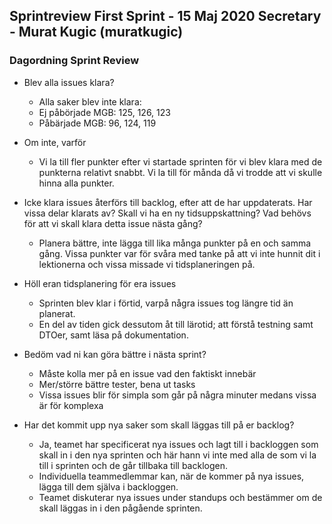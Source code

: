 ##  Sprintreview First Sprint - 15 Maj 2020          Secretary - Murat Kugic (muratkugic)

### Dagordning Sprint Review

- Blev alla issues klara?
  - Alla saker blev inte klara:
  - Ej påbörjade MGB: 125, 126, 123
  - Påbärjade MGB: 96, 124, 119
  
- Om inte, varför
  - Vi la till fler punkter efter vi startade sprinten för vi blev klara med de punkterna relativt snabbt. Vi la till för månda då vi trodde att vi skulle hinna alla punkter.

- Icke klara issues återförs till backlog, efter att de har uppdaterats. Har vissa
  delar klarats av? Skall vi ha en ny tidsuppskattning? Vad behövs för att vi
  skall klara detta issue nästa gång?
  - Planera bättre, inte lägga till lika många punkter på en och samma gång. Vissa punkter var för svåra med tanke på att vi inte hunnit dit i lektionerna och vissa missade vi tidsplaneringen på.
  
- Höll eran tidsplanering för era issues
  - Sprinten blev klar i förtid, varpå några issues tog längre tid än planerat.
  - En del av tiden gick dessutom åt till lärotid; att förstå testning samt DTOer, samt läsa på dokumentation.

- Bedöm vad ni kan göra bättre i nästa sprint?
  - Måste kolla mer på en issue vad den faktiskt innebär
  - Mer/större bättre tester, bena ut tasks
  - Vissa issues blir för simpla som går på några minuter medans vissa är för komplexa

- Har det kommit upp nya saker som skall läggas till på er backlog?
  - Ja, teamet har specificerat nya issues och lagt till i backloggen som skall in i den nya sprinten och här hann vi inte med alla de som vi la till i sprinten och de går tillbaka till backlogen.
  - Individuella teammedlemmar kan, när de kommer på nya issues, lägga till dem själva i backloggen.
  - Teamet diskuterar nya issues under standups och bestämmer om de skall läggas in i den pågående sprinten.
  
  
